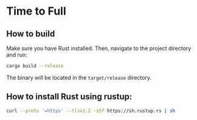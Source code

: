 # Time to Full

## How to build
Make sure you have Rust installed. Then, navigate to the project directory and run:

```bash
cargo build --release
```

The binary will be located in the `target/release` directory.

## How to install Rust using rustup:

```bash
curl --proto '=https' --tlsv1.2 -sSf https://sh.rustup.rs | sh
```
